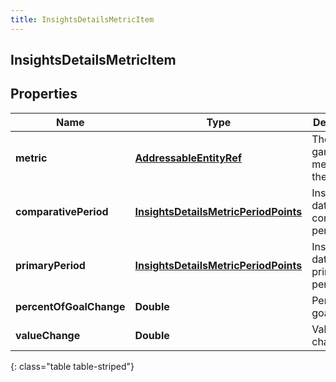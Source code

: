 ```yaml
---
title: InsightsDetailsMetricItem
---
```

## InsightsDetailsMetricItem

## Properties

|Name | Type | Description | Notes|
|------------ | ------------- | ------------- | -------------|
| **metric** | [**AddressableEntityRef**](AddressableEntityRef.html) | The gamification metric for the data | [optional] |
| **comparativePeriod** | [**InsightsDetailsMetricPeriodPoints**](InsightsDetailsMetricPeriodPoints.html) | Insights data in the comparative period | [optional] |
| **primaryPeriod** | [**InsightsDetailsMetricPeriodPoints**](InsightsDetailsMetricPeriodPoints.html) | Insights data in the primary period | [optional] |
| **percentOfGoalChange** | **Double** | Percent of goal change | [optional] |
| **valueChange** | **Double** | Value change | [optional] |
{: class="table table-striped"}


